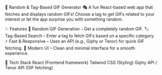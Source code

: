 🎨 Random & Tag-Based GIF Generator 🎭
A fun React-based web app that fetches and displays random GIFs! Choose a tag to get GIFs related to your interest or let the app surprise you with something random.

✨ Features
🎲 Random GIF Generation – Get a completely random GIF.
🏷️ Tag-Based Search – Enter a tag to fetch GIFs based on a specific category.
⚡ Fast & Responsive – Uses an API (e.g., Giphy or Tenor) for quick GIF fetching.
🎨 Modern UI – Clean and minimal interface for a smooth experience.

🚀 Tech Stack
React (Frontend framework)
Tailwind CSS (Styling)
Giphy API / Tenor API (GIF fetching)

